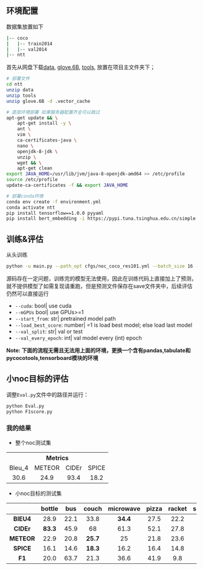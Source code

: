 ## 环境配置

数据集放置如下

```bash
|-- coco
|   |-- train2014
|   |-- val2014
|-- ntt
```

首先从网盘下载[data](https://www.123pan.com/s/Cz8DVv-b0wkv), [glove.6B](https://www.123pan.com/s/Cz8DVv-Z0wkv), [tools](https://www.123pan.com/s/Cz8DVv-c0wkv), 放置在项目主文件夹下；
```bash
# 部署文件
cd ntt
unzip data
unzip tools
unzip glove.6B -d .vector_cache

# 底层环境部署 如果服务器配置齐全可以跳过
apt-get update && \
    apt-get install -y \
    ant \
    vim \
    ca-certificates-java \
    nano \
    openjdk-8-jdk \
    unzip \
    wget && \
    apt-get clean
export JAVA_HOME=/usr/lib/jvm/java-8-openjdk-amd64 >> /etc/profile
source /etc/profile
update-ca-certificates -f && export JAVA_HOME

# 部署conda环境
conda env create -f environment.yml
conda activate ntt
pip install tensorflow==1.0.0 pyyaml
pip install bert_embedding -i https://pypi.tuna.tsinghua.edu.cn/simple
```

## 训练&评估
从头训练
```bash
python -u main.py --path_opt cfgs/noc_coco_res101.yml --batch_size 16 --cuda True --num_workers 10 --max_epoch 31 --glove_6B_300 True --att_model newtopdown --val_split val 
```
源码存在一定问题，训练完的模型无法使用，因此在训练代码上直接加上了预测，就不提供模型了如需复现请重跑，但是预测文件保存在save文件夹中，后续评估仍然可以直接运行
- `--cuda`: bool| use cuda
- `--mGPUs` bool| use GPUs>=1
- `--start_from`: str| pretrained model path
- `--load_best_score`: number| =1 is load best model; else load last model
- `--val_split`: str| val or test
- `--val_every_epoch`: int| val model every (int) epoch


**Note: 下面的流程无需且无法用上面的环境，更换一个含有pandas,tabulate和pycocotools,tensorboard模块的环境**


## 小noc目标的评估
调整`Eval.py`文件中的路径并运行：
```bash
python Eval.py
python F1score.py
```


### 我的结果


- 整个noc测试集
<div>
<table align="center" >
<tr>
<th style='text-align:center;' colspan=4>Metrics</th>
</tr>
<tr>
<td style='text-align:center;'>Bleu_4</td>
<td style='text-align:center;'>METEOR</td>
<td style='text-align:center;'>CIDEr</td>
<td style='text-align:center;'>SPICE</td>
</tr>
<tr>
<td style='text-align:center;'>30.6</td>
<td style='text-align:center;'>24.9</td>
<td style='text-align:center;'>93.4</td>
<td style='text-align:center;'>18.2</td>
</tr>
</table>
</div>


- 小noc目标的测试集

|            |  bottle   |   bus    |  couch   | microwave | pizza |  racket  | suitcase | zebra |
| :----: | :--: | :--: | :--: | :--: | :--: | :--: | :--: | :--: |
| **BlEU4** |     28.9 |  22.1 |    33.8 |    **34.4** |    27.5 |     22.2 |       23.5 |    23.1 |
| **CIDEr** | **83.3** |  45.9 |    68   |        61.3 |    52.1 |     27.8 |       55.6 |    36.7 |
| **METEOR** |     22.9 |  20.8 | **25.7** |        25   |    21.8 |     23.6 |       20.3 |    22.9 |
| **SPICE** |     16.1 |  14.6 | **18.3** |        16.2 |    16.4 |     14.8 |       13.1 |    16.6 |
| **F1** | 20.0 | 63.7 | 21.3 | 36.6 | 41.9 | 9.8  | 9.1  | **72.8** |
